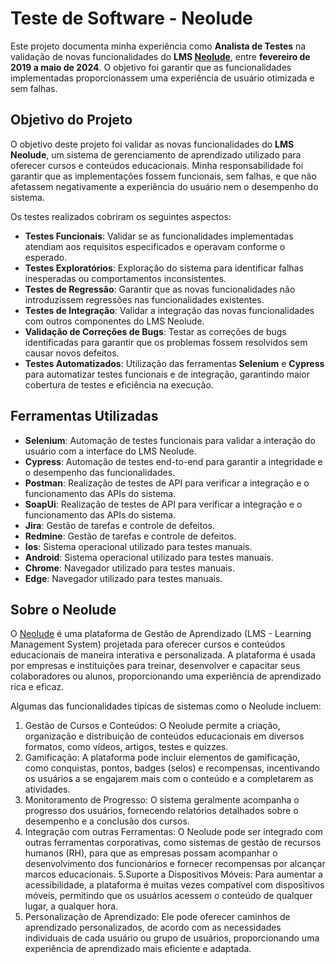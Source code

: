 # Teste de Software - Neolude

Este projeto documenta minha experiência como **Analista de Testes** na validação de novas funcionalidades do **LMS [Neolude](https://inspand.com.br/plataforma-de-aprendizagem/)**, entre **fevereiro de 2019 a maio de 2024**. O objetivo foi garantir que as funcionalidades implementadas proporcionassem uma experiência de usuário otimizada e sem falhas.

## Objetivo do Projeto

O objetivo deste projeto foi validar as novas funcionalidades do **LMS Neolude**, um sistema de gerenciamento de aprendizado utilizado para oferecer cursos e conteúdos educacionais. Minha responsabilidade foi garantir que as implementações fossem funcionais, sem falhas, e que não afetassem negativamente a experiência do usuário nem o desempenho do sistema.

Os testes realizados cobriram os seguintes aspectos:

- **Testes Funcionais**: Validar se as funcionalidades implementadas atendiam aos requisitos especificados e operavam conforme o esperado.
- **Testes Exploratórios**: Exploração do sistema para identificar falhas inesperadas ou comportamentos inconsistentes.
- **Testes de Regressão**: Garantir que as novas funcionalidades não introduzissem regressões nas funcionalidades existentes.
- **Testes de Integração**: Validar a integração das novas funcionalidades com outros componentes do LMS Neolude.
- **Validação de Correções de Bugs**: Testar as correções de bugs identificadas para garantir que os problemas fossem resolvidos sem causar novos defeitos.
- **Testes Automatizados**: Utilização das ferramentas **Selenium** e **Cypress** para automatizar testes funcionais e de integração, garantindo maior cobertura de testes e eficiência na execução.

##  Ferramentas Utilizadas

- **Selenium**: Automação de testes funcionais para validar a interação do usuário com a interface do LMS Neolude.
- **Cypress**: Automação de testes end-to-end para garantir a integridade e o desempenho das funcionalidades.
- **Postman**: Realização de testes de API para verificar a integração e o funcionamento das APIs do sistema.
- **SoapUi**: Realização de testes de API para verificar a integração e o funcionamento das APIs do sistema.
- **Jira**: Gestão de tarefas e controle de defeitos.
- **Redmine**: Gestão de tarefas e controle de defeitos.
- **Ios**: Sistema operacional utilizado para testes manuais.
- **Android**: Sistema operacional utilizado para testes manuais.
- **Chrome**: Navegador utilizado para testes manuais.
- **Edge**: Navegador utilizado para testes manuais.

## Sobre o Neolude
O [Neolude](https://inspand.com.br/plataforma-de-aprendizagem/) é uma plataforma de Gestão de Aprendizado (LMS - Learning Management System) projetada para oferecer cursos e conteúdos educacionais de maneira interativa e personalizada. A plataforma é usada por empresas e instituições para treinar, desenvolver e capacitar seus colaboradores ou alunos, proporcionando uma experiência de aprendizado rica e eficaz.

Algumas das funcionalidades típicas de sistemas como o Neolude incluem:
1. Gestão de Cursos e Conteúdos: O Neolude permite a criação, organização e distribuição de conteúdos educacionais em diversos formatos, como vídeos, artigos, testes e quizzes.
2. Gamificação: A plataforma pode incluir elementos de gamificação, como conquistas, pontos, badges (selos) e recompensas, incentivando os usuários a se engajarem mais com o conteúdo e a completarem as atividades.
3. Monitoramento de Progresso: O sistema geralmente acompanha o progresso dos usuários, fornecendo relatórios detalhados sobre o desempenho e a conclusão dos cursos.
4. Integração com outras Ferramentas: O Neolude pode ser integrado com outras ferramentas corporativas, como sistemas de gestão de recursos humanos (RH), para que as empresas possam acompanhar o desenvolvimento dos funcionários e fornecer recompensas por alcançar marcos educacionais.
5.Suporte a Dispositivos Móveis: Para aumentar a acessibilidade, a plataforma é muitas vezes compatível com dispositivos móveis, permitindo que os usuários acessem o conteúdo de qualquer lugar, a qualquer hora.
6. Personalização de Aprendizado: Ele pode oferecer caminhos de aprendizado personalizados, de acordo com as necessidades individuais de cada usuário ou grupo de usuários, proporcionando uma experiência de aprendizado mais eficiente e adaptada.
 

